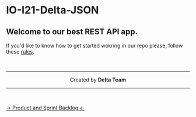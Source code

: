 # IO-I21-Delta-JSON

## Welcome to our best REST API app.  
If you'd like to know how to get started wokring in our repo please, follow these [rules](https://github.com/TheSoulsHunter/IO-I21-Delta-JSON/blob/develop/how_to.md).

<br/>

---
<p align='center' >Created by <b>Delta Team</b></p>

---
</br>

[-> Product and Sprint Backlog <-](https://1drv.ms/x/s!BFaK2JgIzo5J0SG2HdcP4ypmys5n?e=BtySb2)
